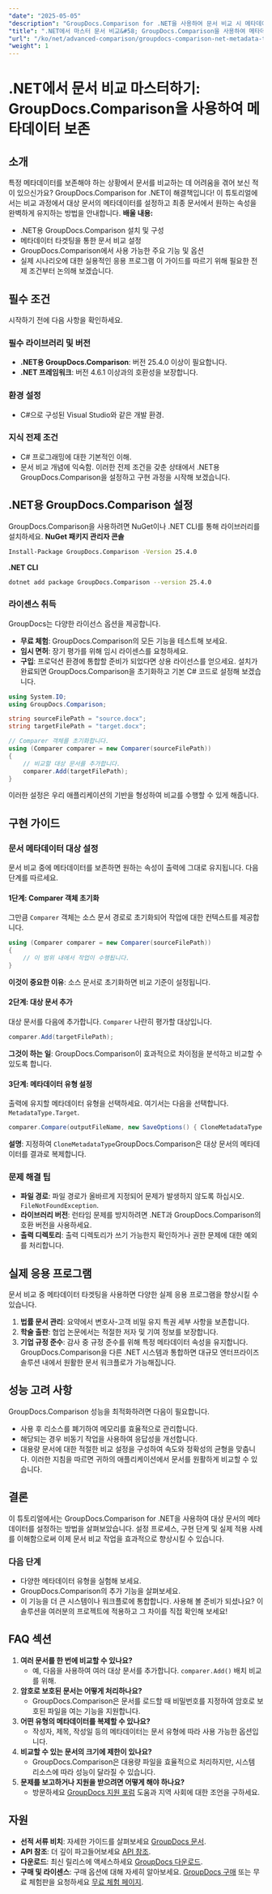 ```yaml
---
"date": "2025-05-05"
"description": "GroupDocs.Comparison for .NET을 사용하여 문서 비교 시 메타데이터 대상을 설정하는 방법을 알아보세요. 문서 관리 역량을 향상시키고 정확한 메타데이터 보존을 보장하세요."
"title": ".NET에서 마스터 문서 비교&#58; GroupDocs.Comparison을 사용하여 메타데이터 보존"
"url": "/ko/net/advanced-comparison/groupdocs-comparison-net-metadata-target/"
"weight": 1
---
```


# .NET에서 문서 비교 마스터하기: GroupDocs.Comparison을 사용하여 메타데이터 보존
## 소개
특정 메타데이터를 보존해야 하는 상황에서 문서를 비교하는 데 어려움을 겪어 보신 적이 있으신가요? GroupDocs.Comparison for .NET이 해결책입니다! 이 튜토리얼에서는 비교 과정에서 대상 문서의 메타데이터를 설정하고 최종 문서에서 원하는 속성을 완벽하게 유지하는 방법을 안내합니다.
**배울 내용:**
- .NET용 GroupDocs.Comparison 설치 및 구성
- 메타데이터 타겟팅을 통한 문서 비교 설정
- GroupDocs.Comparison에서 사용 가능한 주요 기능 및 옵션
- 실제 시나리오에 대한 실용적인 응용 프로그램
이 가이드를 따르기 위해 필요한 전제 조건부터 논의해 보겠습니다.
## 필수 조건
시작하기 전에 다음 사항을 확인하세요.
### 필수 라이브러리 및 버전
- **.NET용 GroupDocs.Comparison**: 버전 25.4.0 이상이 필요합니다.
- **.NET 프레임워크**: 버전 4.6.1 이상과의 호환성을 보장합니다.
### 환경 설정
- C#으로 구성된 Visual Studio와 같은 개발 환경.
### 지식 전제 조건
- C# 프로그래밍에 대한 기본적인 이해.
- 문서 비교 개념에 익숙함.
이러한 전제 조건을 갖춘 상태에서 .NET용 GroupDocs.Comparison을 설정하고 구현 과정을 시작해 보겠습니다.
## .NET용 GroupDocs.Comparison 설정
GroupDocs.Comparison을 사용하려면 NuGet이나 .NET CLI를 통해 라이브러리를 설치하세요.
**NuGet 패키지 관리자 콘솔**
```bash
Install-Package GroupDocs.Comparison -Version 25.4.0
```
**.NET CLI**
```bash
dotnet add package GroupDocs.Comparison --version 25.4.0
```
### 라이센스 취득
GroupDocs는 다양한 라이선스 옵션을 제공합니다.
- **무료 체험**: GroupDocs.Comparison의 모든 기능을 테스트해 보세요.
- **임시 면허**: 장기 평가를 위해 임시 라이센스를 요청하세요.
- **구입**: 프로덕션 환경에 통합할 준비가 되었다면 상용 라이선스를 얻으세요.
설치가 완료되면 GroupDocs.Comparison을 초기화하고 기본 C# 코드로 설정해 보겠습니다.
```csharp
using System.IO;
using GroupDocs.Comparison;

string sourceFilePath = "source.docx";
string targetFilePath = "target.docx";

// Comparer 객체를 초기화합니다.
using (Comparer comparer = new Comparer(sourceFilePath))
{
    // 비교할 대상 문서를 추가합니다.
    comparer.Add(targetFilePath);
}
```
이러한 설정은 우리 애플리케이션의 기반을 형성하여 비교를 수행할 수 있게 해줍니다.
## 구현 가이드
### 문서 메타데이터 대상 설정
문서 비교 중에 메타데이터를 보존하면 원하는 속성이 출력에 그대로 유지됩니다. 다음 단계를 따르세요.
#### 1단계: Comparer 객체 초기화
그만큼 `Comparer` 객체는 소스 문서 경로로 초기화되어 작업에 대한 컨텍스트를 제공합니다.
```csharp
using (Comparer comparer = new Comparer(sourceFilePath))
{
    // 이 범위 내에서 작업이 수행됩니다.
}
```
**이것이 중요한 이유**: 소스 문서로 초기화하면 비교 기준이 설정됩니다.
#### 2단계: 대상 문서 추가
대상 문서를 다음에 추가합니다. `Comparer` 나란히 평가할 대상입니다.
```csharp
comparer.Add(targetFilePath);
```
**그것이 하는 일**: GroupDocs.Comparison이 효과적으로 차이점을 분석하고 비교할 수 있도록 합니다.
#### 3단계: 메타데이터 유형 설정
출력에 유지할 메타데이터 유형을 선택하세요. 여기서는 다음을 선택합니다. `MetadataType.Target`.
```csharp
comparer.Compare(outputFileName, new SaveOptions() { CloneMetadataType = MetadataType.Target });
```
**설명**: 지정하여 `CloneMetadataType`GroupDocs.Comparison은 대상 문서의 메타데이터를 결과로 복제합니다.
### 문제 해결 팁
- **파일 경로**: 파일 경로가 올바르게 지정되어 문제가 발생하지 않도록 하십시오. `FileNotFoundException`.
- **라이브러리 버전**: 런타임 문제를 방지하려면 .NET과 GroupDocs.Comparison의 호환 버전을 사용하세요.
- **출력 디렉토리**: 출력 디렉토리가 쓰기 가능한지 확인하거나 권한 문제에 대한 예외를 처리합니다.
## 실제 응용 프로그램
문서 비교 중 메타데이터 타겟팅을 사용하면 다양한 실제 응용 프로그램을 향상시킬 수 있습니다.
1. **법률 문서 관리**: 요약에서 변호사-고객 비밀 유지 특권 세부 사항을 보존합니다.
2. **학술 출판**: 협업 논문에서는 적절한 저자 및 기여 정보를 보장합니다.
3. **기업 규정 준수**: 감사 중 규정 준수를 위해 특정 메타데이터 속성을 유지합니다.
GroupDocs.Comparison을 다른 .NET 시스템과 통합하면 대규모 엔터프라이즈 솔루션 내에서 원활한 문서 워크플로가 가능해집니다.
## 성능 고려 사항
GroupDocs.Comparison 성능을 최적화하려면 다음이 필요합니다.
- 사용 후 리소스를 폐기하여 메모리를 효율적으로 관리합니다.
- 해당되는 경우 비동기 작업을 사용하여 응답성을 개선합니다.
- 대용량 문서에 대한 적절한 비교 설정을 구성하여 속도와 정확성의 균형을 맞춥니다.
이러한 지침을 따르면 귀하의 애플리케이션에서 문서를 원활하게 비교할 수 있습니다.
## 결론
이 튜토리얼에서는 GroupDocs.Comparison for .NET을 사용하여 대상 문서의 메타데이터를 설정하는 방법을 살펴보았습니다. 설정 프로세스, 구현 단계 및 실제 적용 사례를 이해함으로써 이제 문서 비교 작업을 효과적으로 향상시킬 수 있습니다.
### 다음 단계
- 다양한 메타데이터 유형을 실험해 보세요.
- GroupDocs.Comparison의 추가 기능을 살펴보세요.
- 이 기능을 더 큰 시스템이나 워크플로에 통합합니다.
사용해 볼 준비가 되셨나요? 이 솔루션을 여러분의 프로젝트에 적용하고 그 차이를 직접 확인해 보세요!
## FAQ 섹션
1. **여러 문서를 한 번에 비교할 수 있나요?**
   - 예, 다음을 사용하여 여러 대상 문서를 추가합니다. `comparer.Add()` 배치 비교를 위해.
2. **암호로 보호된 문서는 어떻게 처리하나요?**
   - GroupDocs.Comparison은 문서를 로드할 때 비밀번호를 지정하여 암호로 보호된 파일을 여는 기능을 지원합니다.
3. **어떤 유형의 메타데이터를 복제할 수 있나요?**
   - 작성자, 제목, 작성일 등의 메타데이터는 문서 유형에 따라 사용 가능한 옵션입니다.
4. **비교할 수 있는 문서의 크기에 제한이 있나요?**
   - GroupDocs.Comparison은 대용량 파일을 효율적으로 처리하지만, 시스템 리소스에 따라 성능이 달라질 수 있습니다.
5. **문제를 보고하거나 지원을 받으려면 어떻게 해야 하나요?**
   - 방문하세요 [GroupDocs 지원 포럼](https://forum.groupdocs.com/c/comparison) 도움과 지역 사회에 대한 조언을 구하세요.
## 자원
- **선적 서류 비치**: 자세한 가이드를 살펴보세요 [GroupDocs 문서](https://docs.groupdocs.com/comparison/net/).
- **API 참조**: 더 깊이 파고들어보세요 [API 참조](https://reference.groupdocs.com/comparison/net/).
- **다운로드**: 최신 릴리스에 액세스하세요 [GroupDocs 다운로드](https://releases.groupdocs.com/comparison/net/).
- **구매 및 라이센스**: 구매 옵션에 대해 자세히 알아보세요. [GroupDocs 구매](https://purchase.groupdocs.com/buy) 또는 무료 체험판을 요청하세요 [무료 체험 페이지](https://releases.groupdocs.com/comparison/net/).